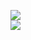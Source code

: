 [![](https://img.shields.io/badge/Made%20With-Github%20Spray-lightgrey.svg?style=for-the-badge&logo=github)](https://github.com/Annihil/github-spray#23310)  
[![](https://i.imgur.com/2DrTn0Z.gif)](https://github.com/Annihil/github-spray)